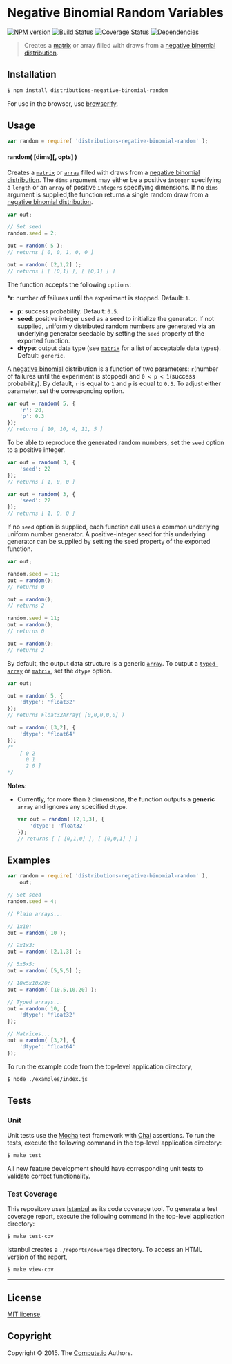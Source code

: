 Negative Binomial Random Variables
===
[![NPM version][npm-image]][npm-url] [![Build Status][travis-image]][travis-url] [![Coverage Status][codecov-image]][codecov-url] [![Dependencies][dependencies-image]][dependencies-url]

> Creates a [matrix](https://github.com/dstructs/matrix) or array filled with draws from a [negative binomial distribution](https://en.wikipedia.org/wiki/Negative_binomial_distribution).


## Installation

``` bash
$ npm install distributions-negative-binomial-random
```

For use in the browser, use [browserify](https://github.com/substack/node-browserify).


## Usage

``` javascript
var random = require( 'distributions-negative-binomial-random' );
```

#### random( [dims][, opts] )

Creates a [`matrix`](https://github.com/dstructs/matrix) or [`array`](https://developer.mozilla.org/en-US/docs/Web/JavaScript/Reference/Global_Objects/Array) filled with draws from a [negative binomial distribution](https://en.wikipedia.org/wiki/Negative_binomial_distribution). The `dims` argument may either be a positive `integer` specifying a `length` or an `array` of positive `integers` specifying dimensions. If no `dims` argument is supplied,the function returns a single random draw from a [negative binomial distribution](https://en.wikipedia.org/wiki/Negative_binomial_distribution).

``` javascript
var out;

// Set seed
random.seed = 2;

out = random( 5 );
// returns [ 0, 0, 1, 0, 0 ]

out = random( [2,1,2] );
// returns [ [ [0,1] ], [ [0,1] ] ]

```

The function accepts the following `options`:

*__r__: number of failures until the experiment is stopped. Default: `1`.
*	__p__: success probability. Default: `0.5`.
*	__seed__: positive integer used as a seed to initialize the generator. If not supplied, uniformly distributed random numbers are generated via an underlying generator seedable by setting the `seed` property of the exported function.
*	__dtype__: output data type (see [`matrix`](https://github.com/dstructs/matrix) for a list of acceptable data types). Default: `generic`.

A [negative binomial](https://en.wikipedia.org/wiki/Negative_binomial_distribution) distribution is a function of two parameters: `r`(number of failures until the experiment is stopped) and `0 < p < 1`(success probability). By default, `r` is equal to `1` and `p` is equal to `0.5`. To adjust either parameter, set the corresponding option.

``` javascript
var out = random( 5, {
	'r': 20,
	'p': 0.3
});
// returns [ 10, 10, 4, 11, 5 ]

```

To be able to reproduce the generated random numbers, set the `seed` option to a positive integer.

``` javascript
var out = random( 3, {
	'seed': 22
});
// returns [ 1, 0, 0 ]

var out = random( 3, {
    'seed': 22
});
// returns [ 1, 0, 0 ]

```

If no `seed` option is supplied, each function call uses a common underlying uniform number generator. A positive-integer seed for this underlying generator can be supplied by setting the seed property of the exported function.

```javascript
var out;

random.seed = 11;
out = random();
// returns 0

out = random();
// returns 2

random.seed = 11;
out = random();
// returns 0

out = random();
// returns 2

```

By default, the output data structure is a generic [`array`](https://developer.mozilla.org/en-US/docs/Web/JavaScript/Reference/Global_Objects/Array). To output a [`typed array`](https://developer.mozilla.org/en-US/docs/Web/JavaScript/Typed_arrays) or [`matrix`](https://github.com/dstructs/matrix), set the `dtype` option.

``` javascript
var out;

out = random( 5, {
	'dtype': 'float32'
});
// returns Float32Array( [0,0,0,0,0] )

out = random( [3,2], {
	'dtype': 'float64'
});
/*
	[ 0 2
	  0 1
	  2 0 ]
*/

```

__Notes__:
*	Currently, for more than `2` dimensions, the function outputs a __generic__ `array` and ignores any specified `dtype`.

	``` javascript
	var out = random( [2,1,3], {
		'dtype': 'float32'
	});
	// returns [ [ [0,1,0] ], [ [0,0,1] ] ]

	```

## Examples

``` javascript
var random = require( 'distributions-negative-binomial-random' ),
	out;

// Set seed
random.seed = 4;

// Plain arrays...

// 1x10:
out = random( 10 );

// 2x1x3:
out = random( [2,1,3] );

// 5x5x5:
out = random( [5,5,5] );

// 10x5x10x20:
out = random( [10,5,10,20] );

// Typed arrays...
out = random( 10, {
	'dtype': 'float32'
});

// Matrices...
out = random( [3,2], {
	'dtype': 'float64'
});
```

To run the example code from the top-level application directory,

``` bash
$ node ./examples/index.js
```


## Tests

### Unit

Unit tests use the [Mocha](http://mochajs.org/) test framework with [Chai](http://chaijs.com) assertions. To run the tests, execute the following command in the top-level application directory:

``` bash
$ make test
```

All new feature development should have corresponding unit tests to validate correct functionality.


### Test Coverage

This repository uses [Istanbul](https://github.com/gotwarlost/istanbul) as its code coverage tool. To generate a test coverage report, execute the following command in the top-level application directory:

``` bash
$ make test-cov
```

Istanbul creates a `./reports/coverage` directory. To access an HTML version of the report,

``` bash
$ make view-cov
```


---
## License

[MIT license](http://opensource.org/licenses/MIT).


## Copyright

Copyright &copy; 2015. The [Compute.io](https://github.com/compute-io) Authors.


[npm-image]: http://img.shields.io/npm/v/distributions-negative-binomial-random.svg
[npm-url]: https://npmjs.org/package/distributions-negative-binomial-random

[travis-image]: http://img.shields.io/travis/distributions-io/negative-binomial-random/master.svg
[travis-url]: https://travis-ci.org/distributions-io/negative-binomial-random

[codecov-image]: https://img.shields.io/codecov/c/github/distributions-io/negative-binomial-random/master.svg
[codecov-url]: https://codecov.io/github/distributions-io/negative-binomial-random?branch=master

[dependencies-image]: http://img.shields.io/david/distributions-io/negative-binomial-random.svg
[dependencies-url]: https://david-dm.org/distributions-io/negative-binomial-random

[dev-dependencies-image]: http://img.shields.io/david/dev/distributions-io/negative-binomial-random.svg
[dev-dependencies-url]: https://david-dm.org/dev/distributions-io/negative-binomial-random

[github-issues-image]: http://img.shields.io/github/issues/distributions-io/negative-binomial-random.svg
[github-issues-url]: https://github.com/distributions-io/negative-binomial-random/issues
